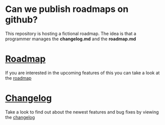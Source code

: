 # Can we publish roadmaps on github?

This repository is hosting a fictional roadmap.
The idea is that a programmer manages the **changelog.md**
and the **roadmap.md**

# [Roadmap](/roadmap.md)
If you are interested in the upcoming features of this
you can take a look at the [roadmap](/roadmap.md)

# [Changelog](/changelog.md)
Take a look to find out about the newest features and bug fixes by viewing the [changelog](/changelog.md)

